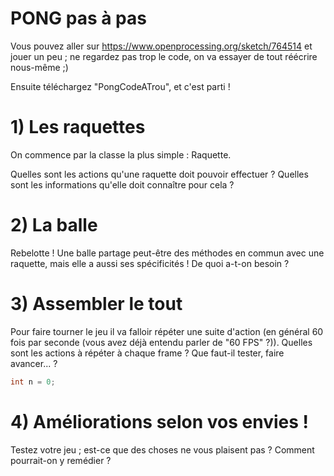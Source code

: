 # PONG pas à pas

Vous pouvez aller sur https://www.openprocessing.org/sketch/764514 et jouer un peu ; ne regardez pas trop le code, on va essayer de tout réécrire nous-même ;)

Ensuite téléchargez "PongCodeATrou", et c'est parti !

# 1) Les raquettes

On commence par la classe la plus simple : Raquette.

Quelles sont les actions qu'une raquette doit pouvoir effectuer ?
Quelles sont les informations qu'elle doit connaître pour cela ?

# 2) La balle

Rebelotte ! Une balle partage peut-être des méthodes en commun avec une raquette, mais elle a aussi ses spécificités ! De quoi a-t-on besoin ?

# 3) Assembler le tout

Pour faire tourner le jeu il va falloir répéter une suite d'action (en général 60 fois par seconde (vous avez déjà entendu parler de "60 FPS" ?)). Quelles sont les actions à répéter à chaque frame ? Que faut-il tester, faire avancer... ?

```java
int n = 0;
```

# 4) Améliorations selon vos envies !

Testez votre jeu ; est-ce que des choses ne vous plaisent pas ? Comment pourrait-on y remédier ?
